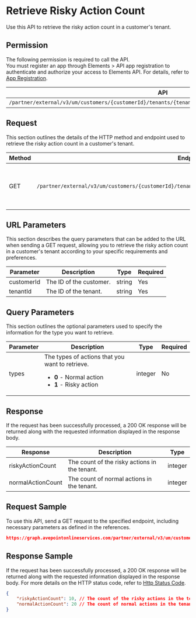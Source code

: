 # Retrieve Risky Action Count

Use this API to retrieve the risky action count in a customer's tenant.

## Permission

The following permission is required to call the API.  
You must register an app through Elements > API app registration to authenticate and authorize your access to Elements API. For details, refer to [App Registration](../../register-app.md).

| API | Permission  |
|-----------|--------|
| `/partner/external/v3/um/customers/{customerId}/tenants/{tenantId}/overview/security/compliances/actions`|elements.um.user.read.all|  

## Request

This section outlines the details of the HTTP method and endpoint used to retrieve the risky action count in 
a customer's tenant.

| Method | Endpoint | Description |
|-----------|--------|------------|
| GET | `/partner/external/v3/um/customers/{customerId}/tenants/{tenantId}/overview/security/compliances/actions` | 	Retrieves the risky action count in a customer's tenant.

## URL Parameters

This section describes the query parameters that can be added to the URL when sending a GET request, allowing you to retrieve the risky action count in a customer's tenant according to your specific requirements and preferences.

| Parameter | Description | Type | Required |
| --- | --- | --- |---|
| customerId | The ID of the customer. | string | Yes |
| tenantId | The ID of the tenant. | string | Yes |

## Query Parameters

This section outlines the optional parameters used to specify the information for the type you want to retrieve.

| Parameter | Description | Type | Required |
| --- | --- | --- | --- |
| types | The types of actions that you want to retrieve. <ul><li>**0** - Normal action</li><li>**1** - Risky action</li></ul> | integer| No |


## Response

If the request has been successfully processed, a 200 OK response will be returned along with the requested information displayed in the response body.
 
| Response | Description | Type |
| --- | --- | --- |
| riskyActionCount |  The count of the risky actions in the tenant. | integer |
| normalActionCount |  The count of normal actions in the tenant. | integer |


## Request Sample

To use this API, send a GET request to the specified endpoint, including necessary parameters as defined in the references. 

```json
https://graph.avepointonlineservices.com/partner/external/v3/um/customers/966f35cc-****-****-****-25cdbcf82a07/tenants/0c7715b3-****-****-****-f3634dcfacec/overview/security/compliances/actions
```

## Response Sample

If the request has been successfully processed, a 200 OK response will be returned along with the requested information displayed in the response body. For more details on the HTTP status code, refer to [Http Status Code](../../Use-AvePoint-Graph-API.md#http-status-code).

```json
{
    "riskyActionCount": 10, // The count of the risky actions in the tenant
    "normalActionCount": 20 // The count of normal actions in the tenant
}
```